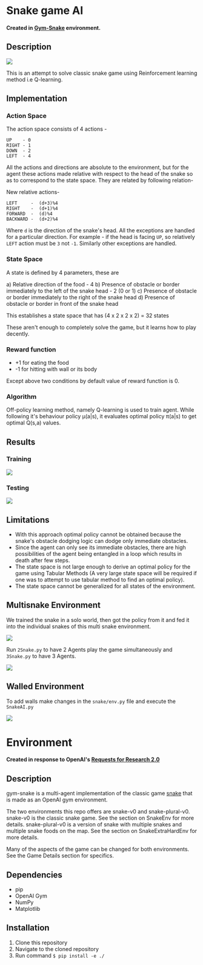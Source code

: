 # Snake game AI

#### Created in [Gym-Snake](https://github.com/grantsrb/Gym-Snake.git) environment.

## Description
![](https://i.imgur.com/DLDVj7C.gif)

This is an attempt to solve classic snake game using Reinforcement learning method i.e Q-learning.

## Implementation

### Action Space

The action space consists of 4 actions -

	UP    - 0
	RIGHT - 1
	DOWN  - 2
	LEFT  - 4
	
All the actions and directions are absolute to the environment, but for the agent these actions made relative with respect to the head of the snake so as to correspond to the state space. They are related by following relation-

New relative actions-
	
	LEFT     -  (d+3)%4
	RIGHT    -  (d+1)%4
	FORWARD  -  (d)%4
	BACKWARD -  (d+2)%4
    
Where `d` is the direction of the snake's head. All the exceptions are handled for a particular direction. For example - if the head is facing `UP`, so relatively `LEFT` action must be `3` not `-1`. Similarly other exceptions are handled.

### State Space

A state is defined by 4 parameters, these are

a) Relative direction of the food - 4
b) Presence of obstacle or border immediately to the left of the snake head - 2 (0 or 1)
c) Presence of obstacle or border immediately to the right of the snake head
d) Presence of obstacle or border in front of the snake head

This establishes a state space that has (4 x 2 x 2 x 2) = 32 states

These aren't enough to completely solve the game, but it learns how to play decently.

### Reward function

* +1 for eating the food
* -1 for hitting with wall or its body

Except above two conditions by default value of reward function is 0.

### Algorithm

Off-policy learning method, namely Q-learning is used to train agent. While following it's behaviour policy μ(a|s), it evaluates optimal policy π(a|s) to get optimal Q(s,a) values.

## Results

### Training

![](https://i.imgur.com/BUzFVQv.png)

### Testing

![](https://i.imgur.com/lqs13Rz.png)

## Limitations

* With this approach optimal policy cannot be obtained because the snake's obstacle dodging logic can dodge only immediate obstacles.
* Since the agent can only see its immediate obstacles, there are high possibilities of the agent being entangled in a loop which results in death after few steps.
* The state space is not large enough to derive an optimal policy for the game using Tabular Methods (A very large state space will be required if one was to attempt to use tabular method to find an optimal policy).
* The state space cannot be generalized for all states of the environment.

## Multisnake Environment

We trained the snake in a solo world, then got the policy from it and fed it into the  individual snakes of this multi snake environment.

![](https://i.imgur.com/qSTImYz.gif)

Run `2Snake.py` to have 2 Agents play the game simultaneously and `3Snake.py` to have 3 Agents.

![](https://i.imgur.com/41RV94Z.gif)

## Walled Environment

To add walls make changes in the `snake/env.py` file and execute the `SnakeAI.py`

![](https://i.imgur.com/DA7xWzZ.gif)

# Environment

#### Created in response to OpenAI's [Requests for Research 2.0](https://blog.openai.com/requests-for-research-2/)

## Description
gym-snake is a multi-agent implementation of the classic game [snake](https://www.youtube.com/watch?v=wDbTP0B94AM) that is made as an OpenAI gym environment.

The two environments this repo offers are snake-v0 and snake-plural-v0. snake-v0 is the classic snake game. See the section on SnakeEnv for more details. snake-plural-v0 is a version of snake with multiple snakes and multiple snake foods on the map. See the section on SnakeExtraHardEnv for more details. 

Many of the aspects of the game can be changed for both environments. See the Game Details section for specifics.

## Dependencies
- pip
- OpenAI Gym
- NumPy
- Matplotlib

## Installation
1. Clone this repository
2. Navigate to the cloned repository
3. Run command `$ pip install -e ./`
